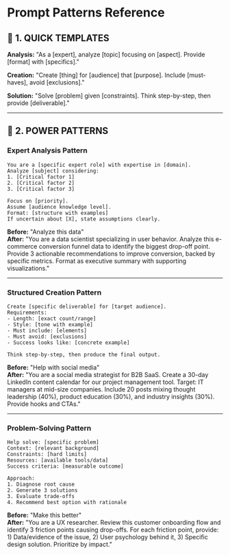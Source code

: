 # Prompt Patterns Reference

## 🚀 1. QUICK TEMPLATES

**Analysis:** "As a [expert], analyze [topic] focusing on [aspect]. Provide [format] with [specifics]."

**Creation:** "Create [thing] for [audience] that [purpose]. Include [must-haves], avoid [exclusions]."

**Solution:** "Solve [problem] given [constraints]. Think step-by-step, then provide [deliverable]."

---

## 📐 2. POWER PATTERNS

### Expert Analysis Pattern
```
You are a [specific expert role] with expertise in [domain].
Analyze [subject] considering:
1. [Critical factor 1]
2. [Critical factor 2]
3. [Critical factor 3]

Focus on [priority].
Assume [audience knowledge level].
Format: [structure with examples]
If uncertain about [X], state assumptions clearly.
```
**Before:** "Analyze this data"  
**After:** "You are a data scientist specializing in user behavior. Analyze this e-commerce conversion funnel data to identify the biggest drop-off point. Provide 3 actionable recommendations to improve conversion, backed by specific metrics. Format as executive summary with supporting visualizations."

---

### Structured Creation Pattern
```
Create [specific deliverable] for [target audience].
Requirements:
- Length: [exact count/range]
- Style: [tone with example]
- Must include: [elements]
- Must avoid: [exclusions]
- Success looks like: [concrete example]

Think step-by-step, then produce the final output.
```
**Before:** "Help with social media"  
**After:** "You are a social media strategist for B2B SaaS. Create a 30-day LinkedIn content calendar for our project management tool. Target: IT managers at mid-size companies. Include 20 posts mixing thought leadership (40%), product education (30%), and industry insights (30%). Provide hooks and CTAs."

---

### Problem-Solving Pattern
```
Help solve: [specific problem]
Context: [relevant background]
Constraints: [hard limits]
Resources: [available tools/data]
Success criteria: [measurable outcome]

Approach:
1. Diagnose root cause
2. Generate 3 solutions
3. Evaluate trade-offs
4. Recommend best option with rationale
```
**Before:** "Make this better"  
**After:** "You are a UX researcher. Review this customer onboarding flow and identify 3 friction points causing drop-offs. For each friction point, provide: 1) Data/evidence of the issue, 2) User psychology behind it, 3) Specific design solution. Prioritize by impact."